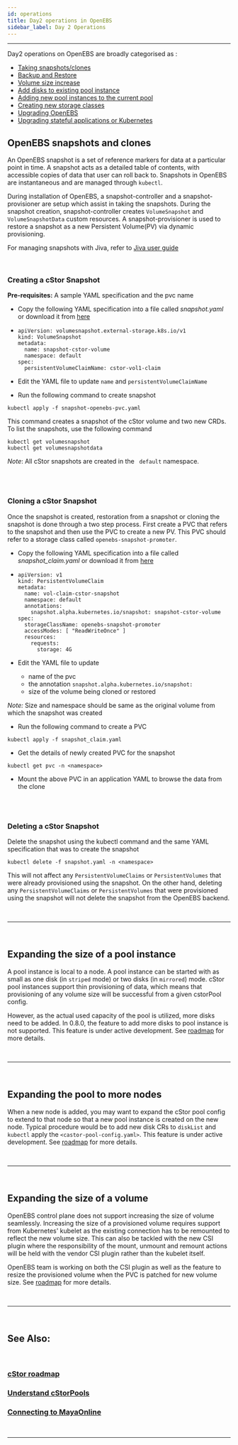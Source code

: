 ```yaml
---
id: operations
title: Day2 operations in OpenEBS
sidebar_label: Day 2 Operations
---
```

------

Day2 operations on OpenEBS are broadly categorised as  : 



- <a href="/docs/next/operations.html#openebs-snapshots-and-clones">Taking snapshots/clones</a> 
- <a href="/docs/next/backup.html">Backup and Restore</a>
- <a href="#expanding-the-size-of-a-volume">Volume size increase</a>
- <a href="#expanding-the-size-of-a-pool-instance">Add disks to existing pool instance</a>
- <a href="#expanding-the-pool-to-more-nodes">Adding new pool instances to the current pool</a>
- <a href="/docs/next/configuresc.html#creating-a-new-storageclass">Creating new storage classes</a>
- <a href="/docs/next/upgrade.html">Upgrading OpenEBS</a>
- <a href="/docs/next/k8supgrades.html">Upgrading stateful applications or Kubernetes</a>



## OpenEBS snapshots and clones

An OpenEBS snapshot is a set of reference markers for data at a particular point in time. A snapshot acts as a detailed table of contents,  with accessible copies of data that user can roll back to.  Snapshots in OpenEBS are instantaneous and are managed through `kubectl`.

During installation of OpenEBS, a snapshot-controller and a snapshot-provisioner are setup which assist in taking the snapshots. During the snapshot creation, snapshot-controller creates  `VolumeSnapshot` and `VolumeSnapshotData` custom resources. A snapshot-provisioner is used to restore a snapshot as a new Persistent Volume(PV) via dynamic provisioning.



For managing snapshots with Jiva, refer to  <a href="/docs/next/jivaguide.html">Jiva user guide</a> 



<br>

### Creating a cStor Snapshot

**Pre-requisites:** A sample YAML specification and the pvc name

- Copy the following YAML specification into a file called *snapshot.yaml* or download it from  <a href="https://raw.githubusercontent.com/openebs/openebs/master/k8s/ci/maya/snapshot/cstor/snapshot.yaml" target="_blank">here</a> 

- ```
  apiVersion: volumesnapshot.external-storage.k8s.io/v1
  kind: VolumeSnapshot
  metadata:
    name: snapshot-cstor-volume
    namespace: default
  spec:
    persistentVolumeClaimName: cstor-vol1-claim
  ```

- Edit the YAML file to update  `name`  and  `persistentVolumeClaimName`

- Run the following command to create snapshot

```
kubectl apply -f snapshot-openebs-pvc.yaml
```

This command creates a snapshot of the cStor volume and two new CRDs. To list the snapshots, use the following command

```
kubectl get volumesnapshot
kubectl get volumesnapshotdata
```

*Note*: All cStor snapshots are created in the ` default` namespace.





<br><br>

### Cloning  a cStor Snapshot

Once the snapshot is created, restoration from a snapshot or cloning the snapshot is done through a two step process. First create a PVC that refers to the snapshot and then use the PVC to create a new PV. This PVC should refer to a storage class called `openebs-snapshot-promoter`. 

- Copy the following YAML specification into a file called *snapshot_claim.yaml* or download it from  <a href="https://raw.githubusercontent.com/openebs/openebs/master/k8s/ci/maya/snapshot/cstor/snapshot_claim.yaml" target="_blank">here</a> 

- ```
  apiVersion: v1
  kind: PersistentVolumeClaim
  metadata:
    name: vol-claim-cstor-snapshot
    namespace: default
    annotations:
      snapshot.alpha.kubernetes.io/snapshot: snapshot-cstor-volume
  spec:
    storageClassName: openebs-snapshot-promoter
    accessModes: [ "ReadWriteOnce" ]
    resources:
      requests:
        storage: 4G
  ```

- Edit the YAML file to update 

  - name of the pvc
  - the annotation `snapshot.alpha.kubernetes.io/snapshot:`
  - size of the volume being cloned or restored

*Note:* Size and namespace should be same as the original volume from which the snapshot was created

- Run the following command to create a PVC 

```
kubectl apply -f snapshot_claim.yaml
```

- Get the details of newly created PVC for the snapshot 

```
kubectl get pvc -n <namespace>
```



- Mount the above PVC in an application YAML to browse the data from the clone

<br><br>

### Deleting a cStor Snapshot

Delete the snapshot using the kubectl command and the same YAML specification that was to create the snapshot

```
kubectl delete -f snapshot.yaml -n <namespace>
```

This will not affect any `PersistentVolumeClaims` or `PersistentVolumes` that were already provisioned using the snapshot. On the other hand, deleting any `PersistentVolumeClaims` or `PersistentVolumes` that were provisioned using the snapshot will not delete the snapshot from the OpenEBS backend.

<br>

<hr>

<br>



## Expanding the size of a pool instance

A pool instance is local to a node. A pool instance can be started with as small as one disk (in `striped` mode) or two disks (in `mirrored`) mode. cStor pool instances support thin provisioning of data, which means that provisioning of any volume size will be successful from a given cstorPool config. 

However, as the actual used capacity of the pool is utilized, more disks need to be added. In 0.8.0, the feature to add more disks to pool instance is not supported. This feature is under active development. See [roadmap](/docs/next/cstor.html#cstor-roadmap) for more details.

<br>

<hr>

<br>

## Expanding the pool to more nodes

When a new node is added, you may want to expand the cStor pool config to extend to that node so that a new pool instance is created on the new node. Typical procedure would be to add new disk CRs to `diskList` and `kubectl` apply the `<castor-pool-config.yaml>`. This feature is under active development.  See [roadmap](/docs/next/cstor.html#cstor-roadmap) for more details.

<br>

<hr>

<br>

## Expanding the size of a volume

OpenEBS control plane does not support increasing the size of volume seamlessly. Increasing the size of a provisioned volume requires support from Kubernetes' kubelet as the existing connection has to be remounted to reflect the new volume size. This can also be tackled with the new CSI plugin where the responsibility of the mount, unmount and remount actions will be held with the vendor CSI plugin rather than the kubelet itself.



OpenEBS team is working on both the CSI plugin as well as the feature to resize the provisioned volume when the PVC is patched for new volume size. See [roadmap](/docs/next/cstor.html#cstor-roadmap) for more details.

<br>

<hr>

<br>

## See Also:



<br>

### [cStor roadmap](/docs/next/cstor.html#cstor-roadmap)

### [Understand cStorPools](/docs/next/cstor.html#cstor-pools)

### [Connecting to MayaOnline](/docs/next/mayaonline.html)

<br>

<hr>

<br>



<!-- Hotjar Tracking Code for https://docs.openebs.io -->

<script>
   (function(h,o,t,j,a,r){
       h.hj=h.hj||function(){(h.hj.q=h.hj.q||[]).push(arguments)};
       h._hjSettings={hjid:785693,hjsv:6};
       a=o.getElementsByTagName('head')[0];
       r=o.createElement('script');r.async=1;
       r.src=t+h._hjSettings.hjid+j+h._hjSettings.hjsv;
       a.appendChild(r);
   })(window,document,'https://static.hotjar.com/c/hotjar-','.js?sv=');
</script>


<!-- Global site tag (gtag.js) - Google Analytics -->
<script async src="https://www.googletagmanager.com/gtag/js?id=UA-92076314-12"></script>
<script>
  window.dataLayer = window.dataLayer || [];
  function gtag(){dataLayer.push(arguments);}
  gtag('js', new Date());

  gtag('config', 'UA-92076314-12');
</script>

